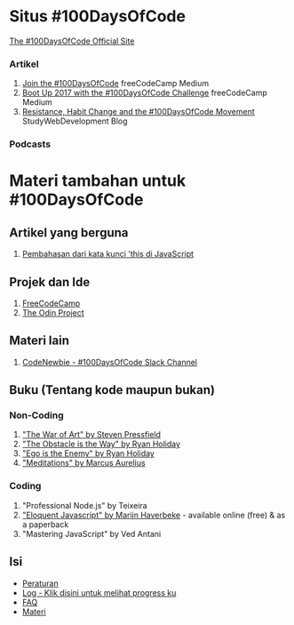 # Situs #100DaysOfCode

[The #100DaysOfCode Official Site](http://100daysofcode.com/)

### Artikel
1. [Join the #100DaysOfCode](https://medium.freecodecamp.com/join-the-100daysofcode-556ddb4579e4) freeCodeCamp Medium
2. [Boot Up 2017 with the #100DaysOfCode Challenge](https://medium.freecodecamp.com/start-2017-with-the-100daysofcode-improved-and-updated-18ce604b237b) freeCodeCamp Medium 
3. [Resistance, Habit Change and the #100DaysOfCode Movement](https://studywebdevelopment.com/100-days-of-code.html) StudyWebDevelopment Blog

### Podcasts

# Materi tambahan untuk #100DaysOfCode

## Artikel yang berguna
1. [Pembahasan dari kata kunci 'this di JavaScript](http://rainsoft.io/gentle-explanation-of-this-in-javascript/)

## Projek dan Ide
1. [FreeCodeCamp](https://www.freecodecamp.com)
2. [The Odin Project](http://www.theodinproject.com/)

## Materi lain
1. [CodeNewbie - #100DaysOfCode Slack Channel](https://codenewbie.typeform.com/to/uwsWlZ)

## Buku (Tentang kode maupun bukan)

### Non-Coding
1. ["The War of Art" by Steven Pressfield](http://www.goodreads.com/book/show/1319.The_War_of_Art)
2. ["The Obstacle is the Way" by Ryan Holiday](http://www.goodreads.com/book/show/18668059-the-obstacle-is-the-way?ac=1&from_search=true)
3. ["Ego is the Enemy" by Ryan Holiday](http://www.goodreads.com/book/show/27036528-ego-is-the-enemy?from_search=true&search_version=service)
4. ["Meditations" by Marcus Aurelius](https://www.goodreads.com/book/show/662925.Meditations)

### Coding
1. "Professional Node.js" by Teixeira
2. ["Eloquent Javascript" by Marijn Haverbeke](http://eloquentjavascript.net/) - available online (free) & as a paperback
3. "Mastering JavaScript" by Ved Antani

## Isi
* [Peraturan](rules.md)
* [Log - Klik disini untuk melihat progress ku](log.md)
* [FAQ](FAQ.md)
* [Materi](resources.md)
